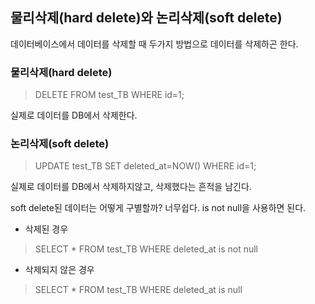 ## 물리삭제(hard delete)와 논리삭제(soft delete)

데이터베이스에서 데이터를 삭제할 때 두가지 방법으로 데이터를 삭제하곤 한다.

### 물리삭제(hard delete)
> DELETE FROM test_TB WHERE id=1;

실제로 데이터를 DB에서 삭제한다.
### 논리삭제(soft delete)
> UPDATE test_TB SET deleted_at=NOW() WHERE id=1;

실제로 데이터를 DB에서 삭제하지않고, 삭제했다는 흔적을 남긴다.


soft delete된 데이터는 어떻게 구별할까?
너무쉽다. is not null을 사용하면 된다.

- 삭제된 경우
> SELECT * FROM test_TB WHERE deleted_at is not null
- 삭제되지 않은 경우
> SELECT * FROM test_TB WHERE deleted_at is null